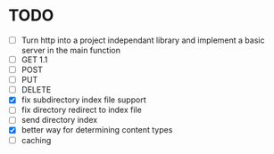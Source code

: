 # TODO
- [ ] Turn http into a project independant library and implement a basic server in the main function
- [ ] GET 1.1
- [ ] POST
- [ ] PUT
- [ ] DELETE
- [x] fix subdirectory index file support
- [ ] fix directory redirect to index file
- [ ] send directory index
- [x] better way for determining content types
- [ ] caching
